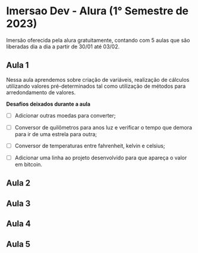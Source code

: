 # Imersao Dev - Alura (1° Semestre de 2023)
Imersão oferecida pela alura gratuitamente, contando com 5 aulas que são liberadas dia a dia a partir de 30/01 até 03/02.

## Aula 1
Nessa aula aprendemos sobre criação de variáveis, realização de cálculos utilizando valores pré-determinados tal como utilização de métodos para arredondamento de valores.

__Desafios deixados durante a aula__

- [ ] Adicionar outras moedas para converter;

- [ ] Conversor de quilômetros para anos luz e verificar o tempo que demora para ir de uma estrela para outra;

- [ ] Conversor de temperaturas entre fahrenheit, kelvin e celsius;

- [ ] Adicionar uma linha ao projeto desenvolvido para que apareça o valor em bitcoin.

## Aula 2

## Aula 3

## Aula 4

## Aula 5
 
